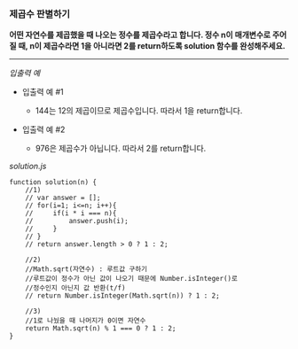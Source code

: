 ### 제곱수 판별하기

**어떤 자연수를 제곱했을 때 나오는 정수를 제곱수라고 합니다. 정수 n이 매개변수로 주어질 때, n이 제곱수라면 1을 아니라면 2를 return하도록 solution 함수를 완성해주세요.**

---

_입출력 예_

- 입출력 예 #1

  - 144는 12의 제곱이므로 제곱수입니다. 따라서 1을 return합니다.

- 입출력 예 #2

  - 976은 제곱수가 아닙니다. 따라서 2를 return합니다.

_solution.js_

```
function solution(n) {
    //1)
    // var answer = [];
    // for(i=1; i<=n; i++){
    //     if(i * i === n){
    //         answer.push(i);
    //     }
    // }
    // return answer.length > 0 ? 1 : 2;

    //2)
    //Math.sqrt(자연수) : 루트값 구하기
    //루트값이 정수가 아닌 값이 나오기 때문에 Number.isInteger()로
    //정수인지 아닌지 값 반환(t/f)
    // return Number.isInteger(Math.sqrt(n)) ? 1 : 2;

    //3)
    //1로 나눴을 때 나머지가 0이면 자연수
    return Math.sqrt(n) % 1 === 0 ? 1 : 2;
}
```
